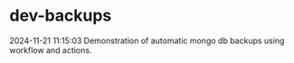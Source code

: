 # dev-backups
2024-11-21 11:15:03 Demonstration of automatic mongo db backups using workflow and actions.
